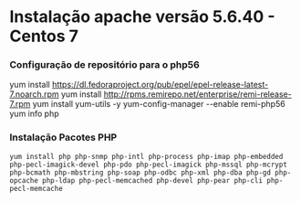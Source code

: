 # Instalação apache versão 5.6.40 - Centos 7

### Configuração de repositório para o php56

  yum install https://dl.fedoraproject.org/pub/epel/epel-release-latest-7.noarch.rpm
  yum install http://rpms.remirepo.net/enterprise/remi-release-7.rpm
  yum install yum-utils -y
  yum-config-manager --enable remi-php56
  yum info php
  
  ### Instalação Pacotes PHP
  
    yum install php php-snmp php-intl php-process php-imap php-embedded php-pecl-imagick-devel php-pdo php-pecl-imagick php-mssql php-mcrypt php-bcmath php-mbstring php-soap php-odbc php-xml php-dba php-gd php-opcache php-ldap php-pecl-memcached php-devel php-pear php-cli php-pecl-memcache
